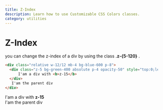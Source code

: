 ```yaml
---
title: Z-Index
description: Learn how to use Customizable CSS Colors classes.
category: utilities
---
```

# Z-Index

you can change the z-index of a div by using the class **.z-{5-120}** .

``` html
<div class="relative w-12/12 mb-4 bg-blue-600 p-8">
  <div class="z-5 bg-green-400 absolute p-4 opacity-50" style="top:0;left:0;">
      I'am a div with <b>z-15</b>
  </div>
   I'am the parent div
</div>
```
<div class="relative w-12/12 mb-4 bg-blue-600 p-8">
  <div class="z-5 bg-green-400 absolute p-4 opacity-50" style="top:0;left:0;">
      I'am a div with <b>z-15</b>
  </div>
   I'am the parent div
</div>